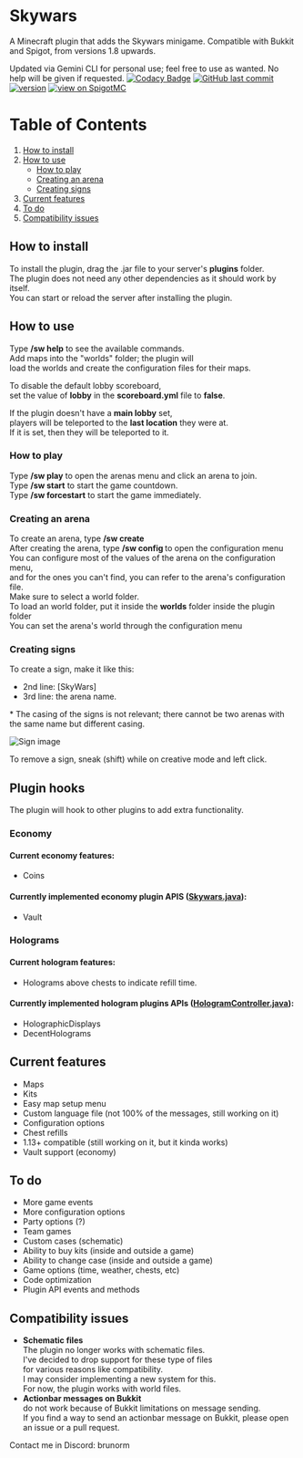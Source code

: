 # Skywars

A Minecraft plugin that adds the Skywars minigame.
Compatible with Bukkit and Spigot, from versions 1.8 upwards.


Updated via Gemini CLI for personal use; feel free to use as wanted. No help will be given if requested. 
[![Codacy Badge](https://app.codacy.com/project/badge/Grade/786de08d9dfa4332bc1e15e8f4373bd6)](https://www.codacy.com/gh/TheBrunoRM/Skywars/dashboard?utm_source=github.com&amp;utm_medium=referral&amp;utm_content=TheBrunoRM/Skywars&amp;utm_campaign=Badge_Grade)
[![GitHub last commit](https://img.shields.io/github/last-commit/TheBrunoRM/Skywars.svg)](https://github.com/TheBrunoRM/Skywars/commits/master)
[![version](https://img.shields.io/github/release/TheBrunoRM/Skywars.svg?colorB=7418f5)](https://github.com/TheBrunoRM/Skywars/releases/latest)
[![view on SpigotMC](https://img.shields.io/badge/view%20on-spigotmc-orange.svg)](https://www.spigotmc.org/resources/98709)

# Table of Contents
1. [How to install](#how-to-install)
2. [How to use](#how-to-use)
   * [How to play](#how-to-play)
   * [Creating an arena](#creating-an-arena)
   * [Creating signs](#creating-signs)
3. [Current features](#current-features)
4. [To do](#to-do)
5. [Compatibility issues](#compatibility-issues)

## How to install

To install the plugin, drag the .jar file to your server's **plugins** folder.\
The plugin does not need any other dependencies as it should work by itself.\
You can start or reload the server after installing the plugin.

## How to use

Type **/sw help** to see the available commands.\
Add maps into the "worlds" folder; the plugin will\
load the worlds and create the configuration files for their maps.

To disable the default lobby scoreboard,\
set the value of **lobby** in the **scoreboard.yml** file to **false**.

If the plugin doesn't have a **main lobby** set,\
players will be teleported to the **last location** they were at.\
If it is set, then they will be teleported to it.

### How to play

Type **/sw play** to open the arenas menu and click an arena to join.\
Type **/sw start** to start the game countdown.\
Type **/sw forcestart** to start the game immediately.

### Creating an arena

To create an arena, type **/sw create <arena>**\
After creating the arena, type **/sw config <arena>** to open the configuration menu\
You can configure most of the values of the arena on the configuration menu,\
and for the ones you can't find, you can refer to the arena's configuration file.\
Make sure to select a world folder.\
To load an world folder, put it inside the **worlds** folder inside the plugin folder\
You can set the arena's world through the configuration menu

### Creating signs

To create a sign, make it like this:
* 2nd line: [SkyWars]
* 3rd line: the arena name.

\* The casing of the signs is not relevant; there cannot be two arenas with the same name but different casing.

![Sign image](https://cdn.discordapp.com/attachments/835594221456064544/876946375110189146/unknown.png)

To remove a sign, sneak (shift) while on creative mode and left click.

## Plugin hooks
The plugin will hook to other plugins to add extra functionality.
### Economy
#### Current economy features:
  * Coins
#### Currently implemented economy plugin APIS ([Skywars.java](https://github.com/TheBrunoRM/Skywars/blob/master/src/main/java/me/brunorm/skywars/Skywars.java#L250)):
  * Vault
### Holograms
#### Current hologram features:
  * Holograms above chests to indicate refill time.

#### Currently implemented hologram plugins APIs ([HologramController.java](https://github.com/TheBrunoRM/Skywars/blob/master/src/main/java/me/brunorm/skywars/holograms/HologramController.java)):
  * HolographicDisplays
  * DecentHolograms

## Current features
  * Maps
  * Kits
  * Easy map setup menu
  * Custom language file (not 100% of the messages, still working on it)
  * Configuration options
  * Chest refills
  * 1.13+ compatible (still working on it, but it kinda works)
  * Vault support (economy)

## To do
  * More game events
  * More configuration options
  * Party options (?)
  * Team games
  * Custom cases (schematic)
  * Ability to buy kits (inside and outside a game)
  * Ability to change case (inside and outside a game)
  * Game options (time, weather, chests, etc)
  * Code optimization
  * Plugin API events and methods

## Compatibility issues
  * **Schematic files**\
    The plugin no longer works with schematic files.\
    I've decided to drop support for these type of files\
    for various reasons like compatibility.\
    I may consider implementing a new system for this.\
    For now, the plugin works with world files.
  * **Actionbar messages on Bukkit**\
    do not work because of Bukkit limitations on message sending.\
    If you find a way to send an actionbar message on Bukkit, please open an issue or a pull request.

Contact me in Discord: brunorm
